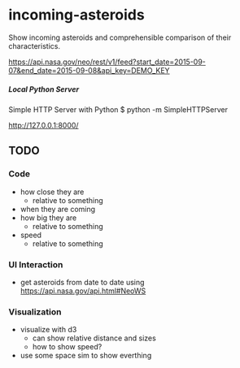# incoming-asteroids
Show incoming asteroids and comprehensible comparison of their characteristics.

https://api.nasa.gov/neo/rest/v1/feed?start_date=2015-09-07&end_date=2015-09-08&api_key=DEMO_KEY

##### Local Python Server
Simple HTTP Server with Python
$ python -m SimpleHTTPServer

http://127.0.0.1:8000/

## TODO

### Code
- how close they are
	- relative to something
- when they are coming
- how big they are
	- relative to something
- speed
	- relative to something

### UI Interaction
- get asteroids from date to date using https://api.nasa.gov/api.html#NeoWS

### Visualization
- visualize with d3
	- can show relative distance and sizes
	- how to show speed?
- use some space sim to show everthing

